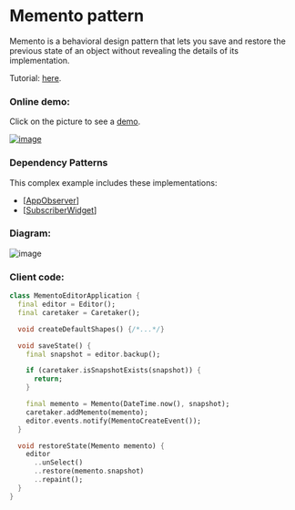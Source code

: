 # Memento pattern
Memento is a behavioral design pattern that lets you save and restore the previous state of an 
object without revealing the details of its implementation.

Tutorial: [here](https://refactoring.guru/design-patterns/memento).

### Online demo:
Click on the picture to see a [demo](https://RefactoringGuru.github.io/design-patterns-dart/#/memento/flutter_memento_editor).

[![image](https://user-images.githubusercontent.com/8049534/165401175-88bc4593-4624-45b4-8c03-6f1390ed771a.png)](https://refactoringguru.github.io/design-patterns-dart/#/memento/flutter_memento_editor)


### Dependency Patterns
This complex example includes these implementations:
- [[AppObserver](https://github.com/RefactoringGuru/design-patterns-dart/tree/master/patterns/observer/app_observer)]
- [[SubscriberWidget](https://github.com/RefactoringGuru/design-patterns-dart/tree/master/patterns/observer/subscriber_flutter_widget)]

### Diagram:
![image](https://user-images.githubusercontent.com/8049534/165399085-06835617-8ef1-4e2f-930f-03d730433afb.png)

### Client code:
```dart
class MementoEditorApplication {
  final editor = Editor();
  final caretaker = Caretaker();

  void createDefaultShapes() {/*...*/}

  void saveState() {
    final snapshot = editor.backup();

    if (caretaker.isSnapshotExists(snapshot)) {
      return;
    }

    final memento = Memento(DateTime.now(), snapshot);
    caretaker.addMemento(memento);
    editor.events.notify(MementoCreateEvent());
  }

  void restoreState(Memento memento) {
    editor
      ..unSelect()
      ..restore(memento.snapshot)
      ..repaint();
  }
}
```
